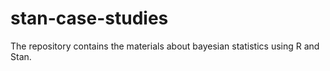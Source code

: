 # stan-case-studies
The repository contains the materials about bayesian statistics using R and Stan.
